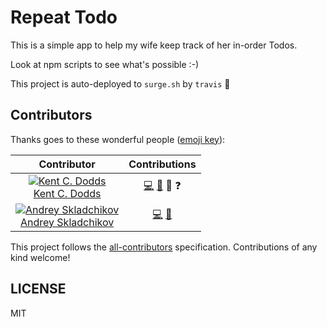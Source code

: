 # Repeat Todo

This is a simple app to help my wife keep track of her in-order Todos.

Look at npm scripts to see what's possible :-)

This project is auto-deployed to `surge.sh` by `travis` 🎉

## Contributors

Thanks goes to these wonderful people ([emoji key](https://github.com/kentcdodds/all-contributors#emoji-key)):

Contributor | Contributions
:---: | :---:
[![Kent C. Dodds](https://avatars1.githubusercontent.com/u/1500684?s=130)<br />Kent C. Dodds](http://kentcdodds.com) | [💻](https://github.com/kentcdodds/repeat-todo/commits?author=kentcdodds) [📖](https://github.com/kentcdodds/repeat-todo/commits?author=kentcdodds) 👀 ❓
[![Andrey Skladchikov](https://avatars3.githubusercontent.com/u/4318513?s=130)<br />Andrey Skladchikov](https://github.com/huston007) | [💻](https://github.com/kentcdodds/repeat-todo/commits?author=huston007) [📖](https://github.com/kentcdodds/repeat-todo/commits?author=huston007)

This project follows the [all-contributors](https://github.com/kentcdodds/all-contributors) specification.
Contributions of any kind welcome!

## LICENSE

MIT


